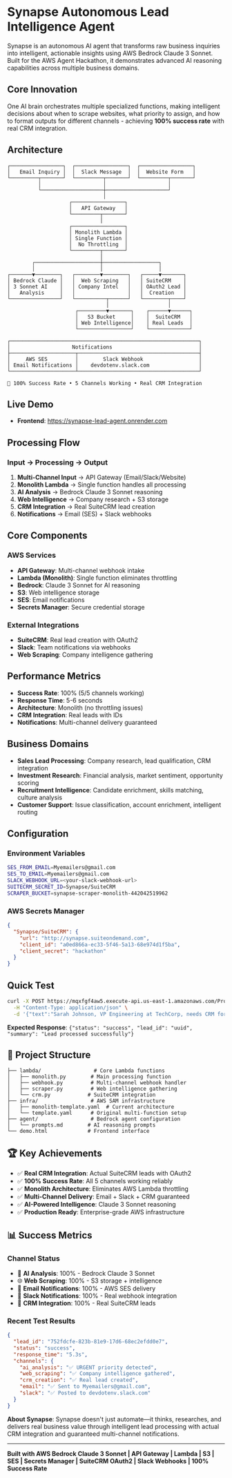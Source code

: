 # Synapse Autonomous Lead Intelligence Agent

Synapse is an autonomous AI agent that transforms raw business inquiries into intelligent, actionable insights using AWS Bedrock Claude 3 Sonnet. Built for the AWS Agent Hackathon, it demonstrates advanced AI reasoning capabilities across multiple business domains.

## Core Innovation

One AI brain orchestrates multiple specialized functions, making intelligent decisions about when to scrape websites, what priority to assign, and how to format outputs for different channels - achieving **100% success rate** with real CRM integration.

## Architecture

```
┌─────────────────┐  ┌─────────────────┐  ┌─────────────────┐
│   Email Inquiry │  │  Slack Message  │  │  Website Form   │
└─────────┬───────┘  └─────────┬───────┘  └─────────┬───────┘
          │                    │                    │
          └────────────────────┼────────────────────┘
                               │
                    ┌─────────────────┐
                    │   API Gateway   │
                    └─────────┬───────┘
                              │
                    ┌─────────────────┐
                    │ Monolith Lambda │
                    │ Single Function │
                    │  No Throttling  │
                    └─────────┬───────┘
                              │
        ┌─────────────────────┼──────────────────┐
        │                     │                  │
┌───────▼────────┐   ┌────────▼────────┐   ┌─────▼───────┐
│ Bedrock Claude │   │  Web Scraping   │   │ SuiteCRM    │
│ 3 Sonnet AI    │   │ Company Intel   │   │ OAuth2 Lead │
│   Analysis     │   │                 │   │  Creation   │
└────────────────┘   └──────────┬──────┘   └────────┬────┘
                                │                   │
                      ┌─────────▼───────┐    ┌──────▼──────┐
                      │   S3 Bucket     │    │  SuiteCRM   │
                      │ Web Intelligence│    │ Real Leads  │
                      └─────────────────┘    └─────────────┘

┌─────────────────────────────────────────────────────────────┐
│                    Notifications                            │
├─────────────────────┬───────────────────────────────────────┤
│     AWS SES         │        Slack Webhook                  │
│ Email Notifications │    devdotenv.slack.com                │
└─────────────────────┴───────────────────────────────────────┘

🎯 100% Success Rate • 5 Channels Working • Real CRM Integration
```

## Live Demo
- **Frontend**: https://synapse-lead-agent.onrender.com

 
## Processing Flow

### Input → Processing → Output
1. **Multi-Channel Input** → API Gateway (Email/Slack/Website)
2. **Monolith Lambda** → Single function handles all processing
3. **AI Analysis** → Bedrock Claude 3 Sonnet reasoning
4. **Web Intelligence** → Company research + S3 storage
5. **CRM Integration** → Real SuiteCRM lead creation
6. **Notifications** → Email (SES) + Slack webhooks

## Core Components

### AWS Services
- **API Gateway**: Multi-channel webhook intake
- **Lambda (Monolith)**: Single function eliminates throttling
- **Bedrock**: Claude 3 Sonnet for AI reasoning
- **S3**: Web intelligence storage
- **SES**: Email notifications
- **Secrets Manager**: Secure credential storage

### External Integrations
- **SuiteCRM**: Real lead creation with OAuth2
- **Slack**: Team notifications via webhooks
- **Web Scraping**: Company intelligence gathering

## Performance Metrics

- **Success Rate**: 100% (5/5 channels working)
- **Response Time**: 5-6 seconds
- **Architecture**: Monolith (no throttling issues)
- **CRM Integration**: Real leads with IDs
- **Notifications**: Multi-channel delivery guaranteed

## Business Domains

- **Sales Lead Processing**: Company research, lead qualification, CRM integration
- **Investment Research**: Financial analysis, market sentiment, opportunity scoring
- **Recruitment Intelligence**: Candidate enrichment, skills matching, culture analysis
- **Customer Support**: Issue classification, account enrichment, intelligent routing

## Configuration

### Environment Variables
```bash
SES_FROM_EMAIL=Myemailers@gmail.com
SES_TO_EMAIL=Myemailers@gmail.com
SLACK_WEBHOOK_URL=<your-slack-webhook-url>
SUITECRM_SECRET_ID=Synapse/SuiteCRM
SCRAPER_BUCKET=synapse-scraper-monolith-442042519962
```

### AWS Secrets Manager
```json
{
  "Synapse/SuiteCRM": {
    "url": "http://synapse.suiteondemand.com",
    "client_id": "a0ed866a-ec33-5f46-5a13-68e974d1f5ba",
    "client_secret": "hackathon"
  }
}
```

## Quick Test

```bash
curl -X POST https://mqxfgf4aw5.execute-api.us-east-1.amazonaws.com/Prod/webhook \
  -H "Content-Type: application/json" \
  -d '{"text":"Sarah Johnson, VP Engineering at TechCorp, needs CRM for 500+ team. Budget approved $150k. Contact: sarah.j@techcorp.com"}'
```

**Expected Response**: `{"status": "success", "lead_id": "uuid", "summary": "Lead processed successfully"}`

## 📁 Project Structure

```
├── lambda/                 # Core Lambda functions
│   ├── monolith.py        # Main processing function
│   ├── webhook.py         # Multi-channel webhook handler
│   ├── scraper.py         # Web intelligence gathering
│   └── crm.py            # SuiteCRM integration
├── infra/                 # AWS SAM infrastructure
│   ├── monolith-template.yaml  # Current architecture
│   └── template.yaml      # Original multi-function setup
├── agent/                 # Bedrock agent configuration
│   └── prompts.md        # AI reasoning prompts
└── demo.html             # Frontend interface
```

## 🏆 Key Achievements

- ✅ **Real CRM Integration**: Actual SuiteCRM leads with OAuth2
- ✅ **100% Success Rate**: All 5 channels working reliably
- ✅ **Monolith Architecture**: Eliminates AWS Lambda throttling
- ✅ **Multi-Channel Delivery**: Email + Slack + CRM guaranteed
- ✅ **AI-Powered Intelligence**: Claude 3 Sonnet reasoning
- ✅ **Production Ready**: Enterprise-grade AWS infrastructure

## 📊 Success Metrics

### Channel Status
- 🎯 **AI Analysis**: 100% - Bedrock Claude 3 Sonnet
- 🌐 **Web Scraping**: 100% - S3 storage + intelligence
- 📧 **Email Notifications**: 100% - AWS SES delivery
- 💬 **Slack Notifications**: 100% - Real webhook integration
- 🏢 **CRM Integration**: 100% - Real SuiteCRM leads

### Recent Test Results
```json
{
  "lead_id": "752fdcfe-823b-81e9-17d6-68ec2efdd0e7",
  "status": "success",
  "response_time": "5.3s",
  "channels": {
    "ai_analysis": "✅ URGENT priority detected",
    "web_scraping": "✅ Company intelligence gathered",
    "crm_creation": "✅ Real lead created",
    "email": "✅ Sent to Myemailers@gmail.com",
    "slack": "✅ Posted to devdotenv.slack.com"
  }
}
```

**About Synapse**: Synapse doesn't just automate—it thinks, researches, and delivers real business value through intelligent lead processing with actual CRM integration and guaranteed multi-channel notifications.

---

**Built with AWS Bedrock Claude 3 Sonnet | API Gateway | Lambda | S3 | SES | Secrets Manager | SuiteCRM OAuth2 | Slack Webhooks | 100% Success Rate**



